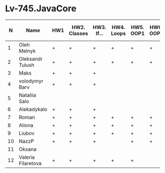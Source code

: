# Lv-745.JavaCore

N|Name| HW1 | HW2. Classes|HW3. If...|HW4. Loops|HW5. OOP1 |HW6. OOP2 |HW7. Inner classes| HW8. Collection1 | HW9. Collection2|HW10. String|HW11. Exception |HW12. Java8.1 |HW13. Java8.2 | HW14. Threads | HW15. IO
--|--|--|--|--|--|--|--|--|--|--|--|--|--|--|--|--
1|Oleh Melnyk|+|+|+|+|+|+|.|+|+||+||  
2|Oleksandr Tulush|+|+|+|+|+|+|+|+|+|+|+|+|+  
3|Maks|+|+|+||||||||||  
4|volodymyr Barv|+|+|+||||||||||  
5|Nataliia Salo|||||||||||||  
6|Alekadykalo|+|+|+||||||||||  
7|Roman|+|+|+|+|+|+|+|+|+|+|+|+|+|+  
8|Aliona|+|+|+|+|+|+|+|+|+|+|+||  
9|Liubov|+|+|+|+|+|+||+|+|+|+|+|  
10|NazzP|+|+|+||+|+|+|+|+|+||+|  
11|Oksana|||||||||||||  
12|Valeria Filaretova|+|+|+|+|+||||||||
